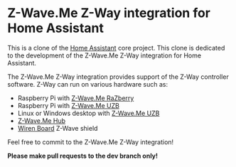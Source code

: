 Z-Wave.Me Z-Way integration for Home Assistant
=================================================================================

This is a clone of the [Home Assistant](https://github.com/home-assistant/core) core project. This clone is dedicated to the development of the Z-Wave.Me Z-Way integration for Home Assistant.

The Z-Wave.Me Z-Way integration provides support of the Z-Way controller software. Z-Way can run on various hardware such as:
- Raspberry Pi with [Z-Wave.Me RaZberry](https://z-wave.me/products/razberry/)
- Raspberry Pi with [Z-Wave.Me UZB](https://z-wave.me/products/uzb/)
- Linux or Windows desktop with [Z-Wave.Me UZB](https://z-wave.me/products/uzb/)
- [Z-Wave.Me Hub](https://z-wave.me/products/hub)
- [Wiren Board](https://z-wave.me/products/wb) Z-Wave shield

Feel free to commit to the Z-Wave.Me Z-Way integration!

**Please make pull requests to the dev branch only!**